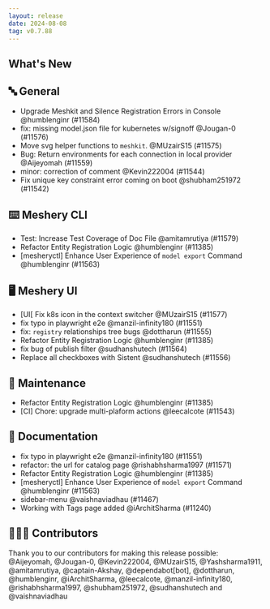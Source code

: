 ```yaml
---
layout: release
date: 2024-08-08
tag: v0.7.88
---
```


## What's New
## 🔤 General
- Upgrade Meshkit and Silence Registration Errors in Console @humblenginr (#11584)
- fix: missing model.json file for kubernetes w/signoff @Jougan-0 (#11576)
- Move svg helper functions to `meshkit`. @MUzairS15 (#11575)
- Bug: Return environments for each connection in local provider @Aijeyomah (#11559)
- minor: correction of comment @Kevin222004 (#11544)
- Fix unique key constraint error coming on boot @shubham251972 (#11542)

## ⌨️ Meshery CLI

- Test: Increase Test Coverage of Doc File @amitamrutiya (#11579)
- Refactor Entity Registration Logic  @humblenginr (#11385)
- [mesheryctl] Enhance User Experience of `model export` Command @humblenginr (#11563)

## 🖥 Meshery UI

- [UI[ Fix k8s icon in the context switcher @MUzairS15 (#11577)
- fix typo in playwright e2e @manzil-infinity180 (#11551)
- fix: `registry` relationships tree bugs @dottharun (#11555)
- Refactor Entity Registration Logic  @humblenginr (#11385)
- fix bug of publish filter @sudhanshutech (#11564)
- Replace all checkboxes with Sistent @sudhanshutech (#11556)

## 🧰 Maintenance

- Refactor Entity Registration Logic  @humblenginr (#11385)
- [CI] Chore: upgrade multi-plaform actions @leecalcote (#11543)

## 📖 Documentation

- fix typo in playwright e2e @manzil-infinity180 (#11551)
- refactor: the url for catalog page @rishabhsharma1997 (#11571)
- Refactor Entity Registration Logic  @humblenginr (#11385)
- [mesheryctl] Enhance User Experience of `model export` Command @humblenginr (#11563)
- sidebar-menu @vaishnaviadhau (#11467)
- Working with Tags page added @iArchitSharma (#11240)

## 👨🏽‍💻 Contributors

Thank you to our contributors for making this release possible:
@Aijeyomah, @Jougan-0, @Kevin222004, @MUzairS15, @Yashsharma1911, @amitamrutiya, @captain-Akshay, @dependabot[bot], @dottharun, @humblenginr, @iArchitSharma, @leecalcote, @manzil-infinity180, @rishabhsharma1997, @shubham251972, @sudhanshutech and @vaishnaviadhau
